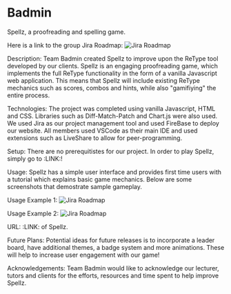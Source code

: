 # Badmin

Spellz, a proofreading and spelling game.

Here is a link to the group Jira Roadmap: ![Jira Roadmap](https://github.com/uoa-compsci399-s1-2022/badmin/Images/Jira%20Roadmap%20ReadME.png)

Description:
Team Badmin created Spellz to improve upon the ReType tool developed by our clients. Spellz is an engaging proofreading game, which implements the full ReType functionality in the form of a vanilla Javascript web application. This means that Spellz will include existing ReType mechanics such as scores, combos and hints, while also "gamifiying" the entire process.

Technologies:
The project was completed using vanilla Javascript, HTML and CSS. Libraries such as Diff-Match-Patch and Chart.js were also used. We used Jira as our project management tool and used FireBase to deploy our website. All members used VSCode as their main IDE and used extensions such as LiveShare to allow for peer-programming.

Setup:
There are no prerequitistes for our project. In order to play Spellz, simply go to :LINK:! 

Usage:
Spellz has a simple user interface and provides first time users with a tutorial which explains basic game mechanics. Below are some screenshots that demostrate sample gameplay.

Usage Example 1: ![Jira Roadmap](https://github.com/uoa-compsci399-s1-2022/badmin/Images/Usage2.jpg)

Usage Example 2: ![Jira Roadmap](https://github.com/uoa-compsci399-s1-2022/badmin/Images/Usage1.jpg)

URL:
:LINK: of Spellz.

Future Plans:
Potential ideas for future releases is to incorporate a leader board, have additional themes, a badge system and more animations. These will help to increase user engagement with our game!

Acknowledgements:
Team Badmin would like to acknowledge our lecturer, tutors and clients for the efforts, resources and time spent to help improve Spellz.


